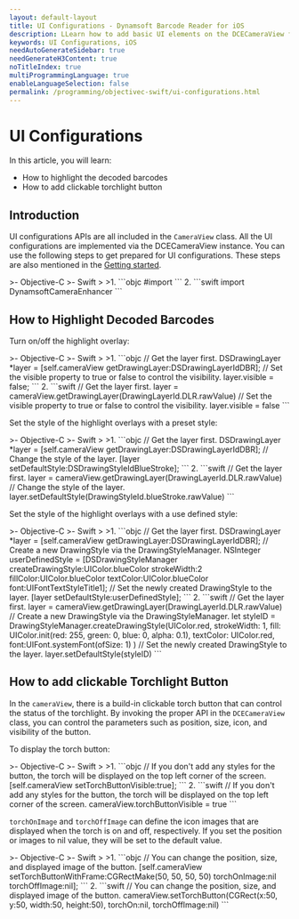 ```yaml
---
layout: default-layout
title: UI Configurations - Dynamsoft Barcode Reader for iOS
description: LLearn how to add basic UI elements on the DCECameraView for iOS edition.
keywords: UI Configurations, iOS
needAutoGenerateSidebar: true
needGenerateH3Content: true
noTitleIndex: true
multiProgrammingLanguage: true
enableLanguageSelection: false
permalink: /programming/objectivec-swift/ui-configurations.html
---
```


# UI Configurations

In this article, you will learn:

- How to highlight the decoded barcodes
- How to add clickable torchlight button

## Introduction

UI configurations APIs are all included in the `CameraView` class. All the UI configurations are implemented via the DCECameraView instance. You can use the following steps to get prepared for UI configurations. These steps are also mentioned in the [Getting started](user-guide.md).

<div class="sample-code-prefix"></div>
>- Objective-C
>- Swift
>
>1. 
```objc
#import <DynamsoftCameraEnhancer/DynamsoftCameraEnhancer.h>
```
2. 
```swift
import DynamsoftCameraEnhancer
```

## How to Highlight Decoded Barcodes

Turn on/off the highlight overlay:

<div class="sample-code-prefix"></div>
>- Objective-C
>- Swift
>
>1. 
```objc
// Get the layer first.
DSDrawingLayer *layer = [self.cameraView getDrawingLayer:DSDrawingLayerIdDBR];
// Set the visible property to true or false to control the visibility.
layer.visible = false;
```
2. 
```swift
// Get the layer first.
layer = cameraView.getDrawingLayer(DrawingLayerId.DLR.rawValue)
// Set the visible property to true or false to control the visibility.
layer.visible = false
```

Set the style of the highlight overlays with a preset style:

<div class="sample-code-prefix"></div>
>- Objective-C
>- Swift
>
>1. 
```objc
// Get the layer first.
DSDrawingLayer *layer = [self.cameraView getDrawingLayer:DSDrawingLayerIdDBR];
// Change the style of the layer.
[layer setDefaultStyle:DSDrawingStyleIdBlueStroke];
```
2. 
```swift
// Get the layer first.
layer = cameraView.getDrawingLayer(DrawingLayerId.DLR.rawValue)
// Change the style of the layer.
layer.setDefaultStyle(DrawingStyleId.blueStroke.rawValue)
```

Set the style of the highlight overlays with a use defined style:

<div class="sample-code-prefix"></div>
>- Objective-C
>- Swift
>
>1. 
```objc
// Get the layer first.
DSDrawingLayer *layer = [self.cameraView getDrawingLayer:DSDrawingLayerIdDBR];
// Create a new DrawingStyle via the DrawingStyleManager.
NSInteger userDefinedStyle = [DSDrawingStyleManager createDrawingStyle:UIColor.blueColor strokeWidth:2 fillColor:UIColor.blueColor textColor:UIColor.blueColor font:UIFontTextStyleTitle1];
// Set the newly created DrawingStyle to the layer.
[layer setDefaultStyle:userDefinedStyle];
```
2. 
```swift
// Get the layer first.
layer = cameraView.getDrawingLayer(DrawingLayerId.DLR.rawValue)
// Create a new DrawingStyle via the DrawingStyleManager.
let styleID = DrawingStyleManager.createDrawingStyle(UIColor.red, strokeWidth: 1, fill: UIColor.init(red: 255, green: 0, blue: 0, alpha: 0.1), textColor: UIColor.red, font:UIFont.systemFont(ofSize: 1) )
// Set the newly created DrawingStyle to the layer.
layer.setDefaultStyle(styleID)
```

## How to add clickable Torchlight Button

In the `cameraView`, there is a build-in clickable torch button that can control the status of the torchlight. By invoking the proper API in the `DCECameraView` class, you can control the parameters such as position, size, icon, and visibility of the button.

To display the torch button:

<div class="sample-code-prefix"></div>
>- Objective-C
>- Swift
>
>1. 
```objc
// If you don't add any styles for the button, the torch will be displayed on the top left corner of the screen.
[self.cameraView setTorchButtonVisible:true];
```
2. 
```swift
// If you don't add any styles for the button, the torch will be displayed on the top left corner of the screen.
cameraView.torchButtonVisible = true
```

`torchOnImage` and `torchOffImage` can define the icon images that are displayed when the torch is on and off, respectively. If you set the position or images to nil value, they will be set to the default value.

<div class="sample-code-prefix"></div>
>- Objective-C
>- Swift
>
>1. 
```objc
// You can change the position, size, and displayed image of the button.
[self.cameraView setTorchButtonWithFrame:CGRectMake(50, 50, 50, 50) torchOnImage:nil torchOffImage:nil];
```
2. 
```swift
// You can change the position, size, and displayed image of the button.
cameraView.setTorchButton(CGRect(x:50, y:50, width:50, height:50), torchOn:nil, torchOffImage:nil)
```
